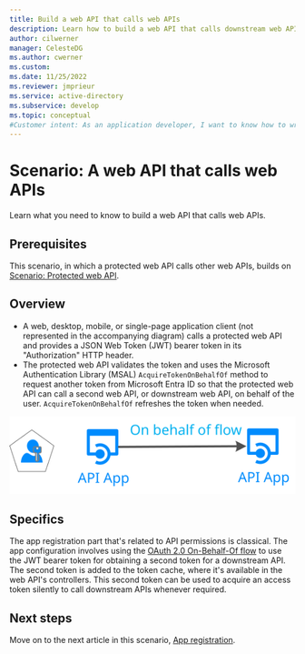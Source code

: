 ```yaml
---
title: Build a web API that calls web APIs
description: Learn how to build a web API that calls downstream web APIs (overview).
author: cilwerner
manager: CelesteDG
ms.author: cwerner
ms.custom: 
ms.date: 11/25/2022
ms.reviewer: jmprieur
ms.service: active-directory
ms.subservice: develop
ms.topic: conceptual
#Customer intent: As an application developer, I want to know how to write a web API that calls web APIs by using the Microsoft identity platform.
---
```


# Scenario: A web API that calls web APIs

Learn what you need to know to build a web API that calls web APIs.

## Prerequisites

This scenario, in which a protected web API calls other web APIs, builds on [Scenario: Protected web API](scenario-protected-web-api-overview.md).

## Overview

- A web, desktop, mobile, or single-page application client (not represented in the accompanying diagram) calls a protected web API and provides a JSON Web Token (JWT) bearer token in its "Authorization" HTTP header.
- The protected web API validates the token and uses the Microsoft Authentication Library (MSAL) `AcquireTokenOnBehalfOf` method to request another token from Microsoft Entra ID so that the protected web API can call a second web API, or downstream web API, on behalf of the user. `AcquireTokenOnBehalfOf` refreshes the token when needed.

![Diagram of a web app calling a web API.](media/scenarios/web-api.svg)

## Specifics

The app registration part that's related to API permissions is classical. The app configuration involves using the [OAuth 2.0 On-Behalf-Of flow](v2-oauth2-on-behalf-of-flow.md) to use the JWT bearer token for obtaining a second token for a downstream API. The second token is added to the token cache, where it's available in the web API's controllers. This second token can be used to acquire an access token silently to call downstream APIs whenever required. 

## Next steps

Move on to the next article in this scenario,
[App registration](scenario-web-api-call-api-app-registration.md).
